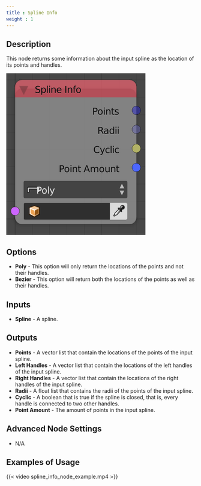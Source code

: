 ```yaml
---
title : Spline Info
weight : 1
---
```


## Description

This node returns some information about the input spline as the
location of its points and handles.

![image](spline_info_node.png)

## Options

- **Poly** - This option will only return the locations of the points
    and not their handles.
- **Bezier** - This option will return both the locations of the
    points as well as their handles.

## Inputs

- **Spline** - A spline.

## Outputs

- **Points** - A vector list that contain the locations of the points
    of the input spline.
- **Left Handles** - A vector list that contain the locations of the
    left handles of the input spline.
- **Right Handles** - A vector list that contain the locations of the
    right handles of the input spline.
- **Radii** - A float list that contains the radii of the points of
    the input spline.
- **Cyclic** - A boolean that is true if the spline is closed, that
    is, every handle is connected to two other handles.
- **Point Amount** - The amount of points in the input spline.

## Advanced Node Settings

- N/A

## Examples of Usage

{{< video spline_info_node_example.mp4 >}}
